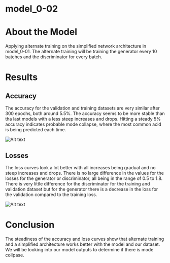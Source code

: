# model_0-02

# About the Model
Applying alternate training on the simplified network architecture in model_0-01. The alternate training will be training 
the generator every 10 batches and the discriminator for every batch. 

# Results

## Accuracy
The accuracy for the validation and training datasets are very similar after 300 epochs, both around 5.5%. The accuracy seems 
to be more stable than tha last models with a less steep increases and drops. Hitting a steady 5% accuracy indicates
probable mode collapse, where the most common acid is being predicted each time.

![Alt text](/Users/SamihaMahin/PycharmProjects/predIDR/analysis/inpainting_mobidb/model_0-02/out/metrics_accuracy_model0-02.png)

## Losses 
The loss curves look a lot better with all increases being gradual and no steep increases and drops. There is no large 
difference in the values for the losses for the generator or discriminator, all being in the range of 0.5 to 1.8. 
There is very little difference for the discriminator for the training and validation dataset but for the generator there 
is a decrease in the loss for the validation compared to the training loss. 

![Alt text](/Users/SamihaMahin/PycharmProjects/predIDR/analysis/inpainting_mobidb/model_0-02/out/metrics_loss_model0-02.png)

# Conclusion
The steadiness of the accuracy and loss curves show that alternate training and a simplified architecture works better 
with the model and our dataset. We will be looking into our model outputs to determine if there is mode collpase. 